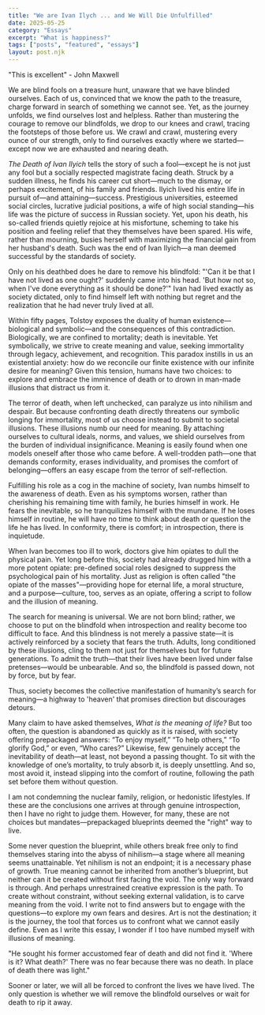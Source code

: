 ```yaml
---
title: "We are Ivan Ilych ... and We Will Die Unfulfilled"
date: 2025-05-25
category: "Essays"
excerpt: "What is happiness?"
tags: ["posts", "featured", "essays"]
layout: post.njk
---
```




"This is excellent" - John Maxwell

We are blind fools on a treasure hunt, unaware that we have blinded ourselves. Each of us, convinced that we know the path to the treasure, charge forward in search of something we cannot see. Yet, as the journey unfolds, we find ourselves lost and helpless. Rather than mustering the courage to remove our blindfolds, we drop to our knees and crawl, tracing the footsteps of those before us. We crawl and crawl, mustering every ounce of our strength, only to find ourselves exactly where we started—except now we are exhausted and nearing death.

_The Death of Ivan Ilyich_ tells the story of such a fool—except he is not just any fool but a socially respected magistrate facing death. Struck by a sudden illness, he finds his career cut short—much to the dismay, or perhaps excitement, of his family and friends. Ilyich lived his entire life in pursuit of—and attaining—success. Prestigious universities, esteemed social circles, lucrative judicial positions, a wife of high social standing—his life was the picture of success in Russian society. Yet, upon his death, his so-called friends quietly rejoice at his misfortune, scheming to take his position and feeling relief that they themselves have been spared. His wife, rather than mourning, busies herself with maximizing the financial gain from her husband's death. Such was the end of Ivan Ilyich—a man deemed successful by the standards of society.

Only on his deathbed does he dare to remove his blindfold: "'Can it be that I have not lived as one ought?' suddenly came into his head. 'But how not so, when I've done everything as it should be done?'" Ivan had lived exactly as society dictated, only to find himself left with nothing but regret and the realization that he had never truly lived at all.

Within fifty pages, Tolstoy exposes the duality of human existence—biological and symbolic—and the consequences of this contradiction. Biologically, we are confined to mortality; death is inevitable. Yet symbolically, we strive to create meaning and value, seeking immortality through legacy, achievement, and recognition. This paradox instills in us an existential anxiety: how do we reconcile our finite existence with our infinite desire for meaning? Given this tension, humans have two choices: to explore and embrace the imminence of death or to drown in man-made illusions that distract us from it.

The terror of death, when left unchecked, can paralyze us into nihilism and despair. But because confronting death directly threatens our symbolic longing for immortality, most of us choose instead to submit to societal illusions. These illusions numb our need for meaning. By attaching ourselves to cultural ideals, norms, and values, we shield ourselves from the burden of individual insignificance. Meaning is easily found when one models oneself after those who came before. A well-trodden path—one that demands conformity, erases individuality, and promises the comfort of belonging—offers an easy escape from the terror of self-reflection.

Fulfilling his role as a cog in the machine of society, Ivan numbs himself to the awareness of death. Even as his symptoms worsen, rather than cherishing his remaining time with family, he buries himself in work. He fears the inevitable, so he tranquilizes himself with the mundane. If he loses himself in routine, he will have no time to think about death or question the life he has lived. In conformity, there is comfort; in introspection, there is inquietude.

When Ivan becomes too ill to work, doctors give him opiates to dull the physical pain. Yet long before this, society had already drugged him with a more potent opiate: pre-defined social roles designed to suppress the psychological pain of his mortality. Just as religion is often called "the opiate of the masses"—providing hope for eternal life, a moral structure, and a purpose—culture, too, serves as an opiate, offering a script to follow and the illusion of meaning.

The search for meaning is universal. We are not born blind; rather, we choose to put on the blindfold when introspection and reality become too difficult to face. And this blindness is not merely a passive state—it is actively reinforced by a society that fears the truth. Adults, long conditioned by these illusions, cling to them not just for themselves but for future generations. To admit the truth—that their lives have been lived under false pretenses—would be unbearable. And so, the blindfold is passed down, not by force, but by fear.

Thus, society becomes the collective manifestation of humanity’s search for meaning—a highway to 'heaven' that promises direction but discourages detours.

Many claim to have asked themselves, _What is the meaning of life?_ But too often, the question is abandoned as quickly as it is raised, with society offering prepackaged answers: “To enjoy myself,” “To help others,” “To glorify God,” or even, “Who cares?” Likewise, few genuinely accept the inevitability of death—at least, not beyond a passing thought. To sit with the knowledge of one’s mortality, to truly absorb it, is deeply unsettling. And so, most avoid it, instead slipping into the comfort of routine, following the path set before them without question.

I am not condemning the nuclear family, religion, or hedonistic lifestyles. If these are the conclusions one arrives at through genuine introspection, then I have no right to judge them. However, for many, these are not choices but mandates—prepackaged blueprints deemed the "right" way to live.

Some never question the blueprint, while others break free only to find themselves staring into the abyss of nihilism—a stage where all meaning seems unattainable. Yet nihilism is not an endpoint; it is a necessary phase of growth. True meaning cannot be inherited from another’s blueprint, but neither can it be created without first facing the void. The only way forward is through. And perhaps unrestrained creative expression is the path. To create without constraint, without seeking external validation, is to carve meaning from the void. I write not to find answers but to engage with the questions—to explore my own fears and desires. Art is not the destination; it is the journey, the tool that forces us to confront what we cannot easily define. Even as I write this essay, I wonder if I too have numbed myself with illusions of meaning.

"He sought his former accustomed fear of death and did not find it. 'Where is it? What death?' There was no fear because there was no death. In place of death there was light."

Sooner or later, we will all be forced to confront the lives we have lived. The only question is whether we will remove the blindfold ourselves or wait for death to rip it away.